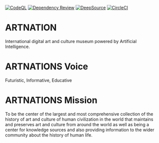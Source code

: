 [![CodeQL](https://github.com/KOSASIH/ARTNATIONS/actions/workflows/codeql-analysis.yml/badge.svg)](https://github.com/KOSASIH/ARTNATIONS/actions/workflows/codeql-analysis.yml)
[![Dependency Review](https://github.com/KOSASIH/ARTNATIONS/actions/workflows/dependency-review.yml/badge.svg)](https://github.com/KOSASIH/ARTNATIONS/actions/workflows/dependency-review.yml)
[![DeepSource](https://deepsource.io/gh/KOSASIH/ARTNATIONS.svg/?label=active+issues&show_trend=true&token=D4ud501cPaDMOAuumZmJIWRS)](https://deepsource.io/gh/KOSASIH/ARTNATIONS/?ref=repository-badge)
[![CircleCI](https://circleci.com/gh/KOSASIH/ARTNATIONS/tree/main.svg?style=svg)](https://circleci.com/gh/KOSASIH/ARTNATIONS/tree/main)

# ARTNATION

International digital art and culture museum powered by Artificial Intelligence.

# ARTNATIONS Voice

Futuristic, Informative, Educative

# ARTNATIONS Mission

To be the center of the largest and most comprehensive collection of the history of art and culture of human civilization in the world that maintains and preserves art and culture from around the world as well as being a center for knowledge sources and also providing information to the wider community about the history of human life.
